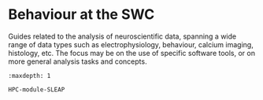 # Behaviour at the SWC

Guides related to the analysis of neuroscientific data, spanning a wide range of data types such as electrophysiology, behaviour, calcium imaging, histology, etc.
The focus may be on the use of specific software tools, or on more general analysis tasks and concepts.

```{toctree}
:maxdepth: 1

HPC-module-SLEAP
```
